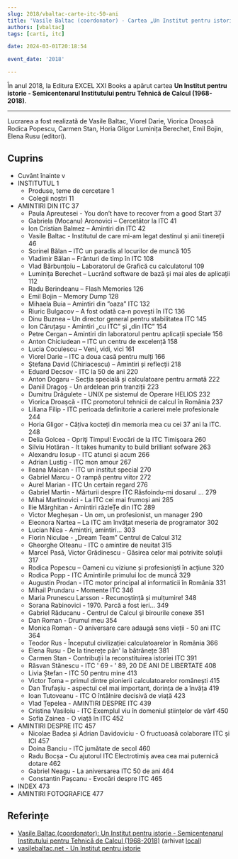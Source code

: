 ```yaml
---
slug: 2018/vbaltac-carte-itc-50-ani
title: 'Vasile Baltac (coordonator) - Cartea „Un Institut pentru istorie - Semicentenarul Institutului pentru Tehnică de Calcul (1968-2018)”'
authors: [vbaltac]
tags: [carti, itc]

date: 2024-03-01T20:18:54

event_date: '2018'

---
```


În anul 2018, la Editura EXCEL XXI Books a apărut cartea **Un Institut pentru istorie - Semicentenarul Institutului pentru Tehnică de Calcul (1968-2018)**.

<!-- truncate -->

---

Lucrarea a fost realizată de Vasile Baltac, Viorel Darie, Viorica Droașcă
Rodica Popescu, Carmen Stan, Horia Gligor
Luminița Berechet, Emil Bojin, Elena Rusu (editori).

## Cuprins

- Cuvânt înainte v
- INSTITUTUL 1
  - Produse, teme de cercetare 1
  - Colegii noștri 11
- AMINTIRI DIN ITC 37
  - Paula Apreutesei - You don’t have to recover from a good Start 37
  - Gabriela (Mocanu) Aronovici – Cercetător la ITC 41
  - Ion Cristian Balmez – Amintiri din ITC 42
  - Vasile Baltac - Institutul de care mi-am legat destinul și anii tinereții 46
  - Sorinel Bălan – ITC un paradis al locurilor de muncă 105
  - Vladimir Bălan – Frânturi de timp în ITC 108
  - Vlad Bărbunțoiu – Laboratorul de Grafică cu calculatorul 109
  - Luminița Berechet – Lucrând software de bază și mai ales de aplicații 112
  - Radu Berindeanu – Flash Memories 126
  - Emil Bojin – Memory Dump 128
  - Mihaela Buia – Amintiri din ”oaza” ITC 132
  - Riuric Bulgacov – A fost odată ca-n povești în ITC 136
  - Dinu Buznea – Un director general pentru stabilitatea ITC 145
  - Ion Căruțașu - Amintiri „cu ITC” și „din ITC” 154
  - Petre Cergan – Amintiri din laboratorul pentru aplicații speciale 156
  - Anton Chiciudean – ITC un centru de excelență 158
  - Lucia Coculescu – Veni, vidi, vici 161
  - Viorel Darie – ITC a doua casă pentru mulți 166
  - Ștefana David (Chiriacescu) – Amintiri și reflecții 218
  - Eduard Decsov - ITC la 50 de ani 220
  - Anton Dogaru – Secția specială și calculatoare pentru armată 222
  - Daniil Dragoș - Un ardelean prin tranziții 223
  - Dumitru Drăgulete - UNIX pe sistemul de Operare HELIOS 232
  - Viorica Droașcă - ITC promotorul tehnicii de calcul în România 237
  - Liliana Filip - ITC perioada definitorie a carierei mele profesionale 244
  - Horia Gligor - Câțiva kocteți din memoria mea cu cei 37 ani la ITC. 248
  - Delia Golcea - Opriţi Timpul! Evocări de la ITC Timişoara 260
  - Silviu Hotăran - It takes humanity to build brilliant sofware 263
  - Alexandru Iosup - ITC atunci și acum 266
  - Adrian Lustig - ITC mon amour 267
  - Ileana Maican - ITC un institut special 270
  - Gabriel Marcu - O rampă pentru viitor 272
  - Aurel Marian - ITC Un certain regard 276
  - Gabriel Martin - Mărturii despre ITC Răsfoindu-mi dosarul … 279
  - Mihai Martinovici - La ITC cei mai frumoși ani 285
  - Ilie Mărghitan - Amintiri răzleȚe din ITC 289
  - Victor Megheșan - Un om, un profesionist, un manager 290
  - Eleonora Nartea – La ITC am învăţat meseria de programator 302
  - Lucian Nica - Amintiri, amintiri... 303
  - Florin Niculae - „Dream Team” Centrul de Calcul 312
  - Gheorghe Olteanu - ITC o amintire de neuitat 315
  - Marcel Pasă, Victor Grădinescu - Găsirea celor mai potrivite soluții 317
  - Rodica Popescu – Oameni cu viziune și profesioniști în acțiune 320
  - Rodica Popp - ITC Amintirile primului loc de muncă 329
  - Augustin Prodan - ITC motor principal al informaticii în România 331
  - Mihail Prundaru - Momente ITC 346
  - Maria Prunescu Larsson - Recunoștință și mulțumire! 348
  - Sorana Rabinovici - 1970. Parcă a fost ieri... 349
  - Gabriel Răducanu - Centrul de Calcul şi birourile conexe 351
  - Dan Roman - Drumul meu 354
  - Monica Roman - O aniversare care adaugă sens vieții - 50 ani ITC 364
  - Teodor Rus - Începutul civilizației calculatoarelor în România 366
  - Elena Rusu - De la tinerețe pân' la bătrânețe 381
  - Carmen Stan - Contribuții la reconstituirea istoriei ITC 391
  - Răsvan Stănescu - ITC ' 69 - ' 89, 20 DE ANI DE LIBERTATE 408
  - Livia Ștefan - ITC 50 pentru mine 413
  - Victor Toma – primul dintre pionierii calculatoarelor românești 415
  - Dan Trufașiu - aspectul cel mai important, dorința de a învăța 419
  - Ioan Tutoveanu - ITC O întâlnire decisivă de viață 423
  - Vlad Țepelea - AMINTIRI DESPRE ITC 439
  - Cristina Vasiloiu - ITC Exemplul viu în domeniul științelor de vârf 450
  - Sofia Zainea - O viață în ITC 452
- AMINTIRI DESPRE ITC 457
  - Nicolae Badea și Adrian Davidoviciu - O fructuoasă colaborare ITC și ICI 457
  - Doina Banciu - ITC jumătate de secol 460
  - Radu Bocșa - Cu ajutorul ITC Electrotimiș avea cea mai puternică dotare 462
  - Gabriel Neagu - La aniversarea ITC 50 de ani 464
  - Constantin Pașcanu - Evocări despre ITC 465
- INDEX 473
- AMINTIRI FOTOGRAFICE 477

## Referințe

- [Vasile Baltac (coordonator): Un Institut pentru istorie - Semicentenarul Institutului pentru Tehnică de Calcul (1968-2018)](https://www.agir.ro/carte/un-institut-pentru-istorie-semicentenarul-institutului-pentru-tehnica-de-calcul-1968-2018-123155.html) (arhivat [local](https://cronica-it.github.io/arhiva/#2018))
- [vasilebaltac.net - Un Institut pentru istorie](https://www.itc50ani.vasilebaltac.net/)
